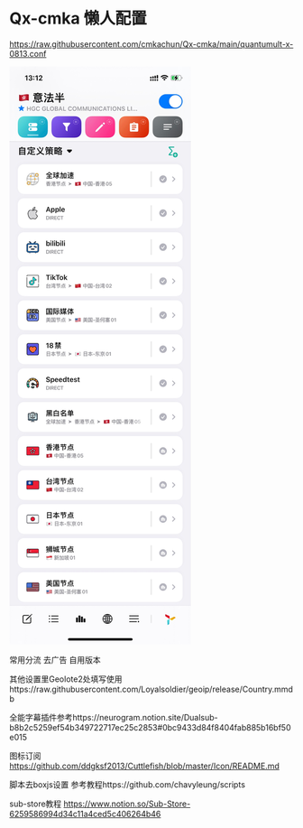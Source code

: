 # Qx-cmka 懒人配置

https://raw.githubusercontent.com/cmkachun/Qx-cmka/main/quantumult-x-0813.conf

![Alt text](https://github.com/cmkachun/Qx-cmka/raw/main/C205FE6F-5465-44AE-A6C8-56E22872C1B2.jpeg)

常用分流 去广告 自用版本 


其他设置里Geolote2处填写使用https://raw.githubusercontent.com/Loyalsoldier/geoip/release/Country.mmdb

全能字幕插件参考https://neurogram.notion.site/Dualsub-b8b2c5259ef54b349722717ec25c2853#0bc9433d84f8404fab885b16bf50e015

图标订阅 https://github.com/ddgksf2013/Cuttlefish/blob/master/Icon/README.md


脚本去boxjs设置
参考教程https://github.com/chavyleung/scripts

sub-store教程
https://www.notion.so/Sub-Store-6259586994d34c11a4ced5c406264b46



